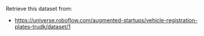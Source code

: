 Retrieve this dataset from:

- https://universe.roboflow.com/augmented-startups/vehicle-registration-plates-trudk/dataset/1
